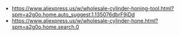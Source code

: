 - https://www.aliexpress.us/w/wholesale-cylinder-honing-tool.html?spm=a2g0o.home.auto_suggest.1.135076dbrF9jDd
- https://www.aliexpress.us/w/wholesale-cylinder-hone.html?spm=a2g0o.home.search.0
